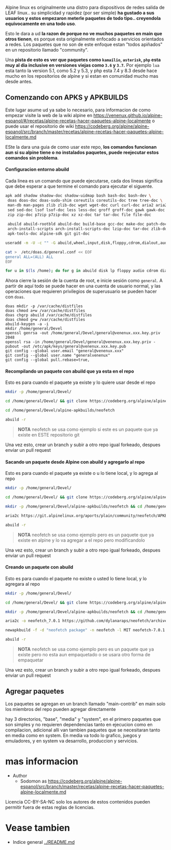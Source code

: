 Alpine linux es originalmente una distro para dispositivos de redes salida de LEAF linux.. 
su simplicidad y rapidez (por ser simple) **ha gustado a sus usuarios y 
estos empezaron meterle paquetes de todo tipo.. creyendola equivocamente en una todo uso**.

Esto le dara a ud **la razon de porque no ve muchos paquetes en main que otros tienen**, 
es porque esta originalmente enfocado a servicios orientados a redes. Los paquetes 
que no son de este enfoque estan "todos apiñados" en un repositorio llamado "community".

Una **pista de esto es ver que paquetes como `kamailio`, `asterisk`, `php` 
esta muy al dia inclusive en versiones viejas como `3.6` y `3.7`.** Por ejemplo 
`lua` esta tanto la version 5.1, como 5.2 y 5.3, y php esta 7.4 y 8.3 desde hace mucho 
en los repositorios de alpine y si estan en comunidad mucho mas desde antes.

## Comenzando con APKS y APKBUILDS

Este lugar asume ud ya sabe lo necesario, para informacion de como empezar visite la web 
de la wiki alpine en https://venenux.github.io/alpine-espanol/#/recetas/alpine-recetas-hacer-paquetes-alpine-localmente 
o puede usar el repositorio de wiki https://codeberg.org/alpine/alpine-espanol/src/branch/master/recetas/alpine-recetas-hacer-paquetes-alpine-localmente.md

ESte la dara una guia de como usar este repo, **los comandos funcionan 
aun si su alpine tiene o no instalados paquetes, puede reejecutar estos 
comandos sin problema**.

#### Configuracion entorno abuild

Cada linea es un comando que puede ejecutarse, cada dos lineas significa que 
debe esperar a que termine el comando para ejecutar el siguente.

```bash
apk add shadow shadow-doc shadow-uidmap bash bash-doc bash-dev \
 doas doas-doc doas-sudo-shim coreutils coreutils-doc tree tree-doc \
 man-db man-pages zlib zlib-doc wget wget-doc curl curl-doc aria2 aria2-doc \
 sed sed-doc lsof lsof-doc less less-doc groff groff-doc gawk gawk-doc \
 zip zip-doc p7zip p7zip-doc xz xz-doc tar tar-doc file file-doc
 
 abuild abuild-rootbld abuild-doc build-base gcc-doc make-doc patch-doc \
 arch-install-scripts arch-install-scripts-doc lzip-doc tar-doc zlib-doc 
 apk-tools-doc alpine-sdk git git-doc

useradd -m -U -c "" -G abuild,wheel,input,disk,floppy,cdrom,dialout,audio,video,lp,netdev,games,users,ping general

cat >  /etc/doas.d/general.conf << EOF
general ALL=(ALL) ALL
EOF

for u in $(ls /home); do for g in abuild disk lp floppy audio cdrom dialout video lp netdev games users ping; do addgroup $u $g; done;done
```

Ahora cierre la sesión de la cuenta de root, e inicie sesión como `general`. 
A partir de aquí todo se puede hacer en una cuenta de usuario normal, y las 
operaciones que requieren privilegios de superusuario se pueden hacer con `doas`.

```
doas mkdir -p /var/cache/distfiles
doas chmod a+w /var/cache/distfiles
doas chgrp abuild /var/cache/distfiles
doas chmod g+w /var/cache/distfiles
abuild-keygen -a -i
mkdir /home/general/Devel
openssl genrsa -out /home/general/Devel/general@venenux.xxx.key.priv 2048
openssl rsa -in /home/general/Devel/general@venenux.xxx.key.priv -pubout -out /etc/apk/keys/general@venenux.xxx.key.pub
git config --global user.email "general@venenux.xxx"
git config --global user.name "generalvenenux"
git config --global pull.rebase=true,
```

#### Recompilando un paquete con abuild que ya esta en el repo

Esto es para cuando el paquete ya existe y lo quiere usar desde el repo

```bash
mkdir -p /home/general/Devel/

cd /home/general/Devel/ && git clone https://codeberg.org/alpine/alpine-apkbuilds

cd /home/general/Devel/alpine-apkbuilds/neofetch

abuild -r
```

> **NOTA** neofetch se usa como ejemplo si este es un paquete que ya existe en ESTE repositorio git

Una vez esto, crear un branch y subir a otro repo igual forkeado, despues enviar un pull request

#### Sacando un paquete desde Alpine con abuild y agregarlo al repo

Esto es para cuando el paquete ya existe o u lo tiene local, y lo agrega al repo

```bash
mkdir -p /home/general/Devel/

cd /home/general/Devel/ && git clone https://codeberg.org/alpine/alpine-apkbuilds

mkdir -p /home/general/Devel/alpine-apkbuilds/neofetch && cd /home/general/Devel/alpine-apkbuilds/neofetch

aria2c https://git.alpinelinux.org/aports/plain/community/neofetch/APKBUILD

abuild -r
```

> **NOTA** neofetch se usa como ejemplo pero es un paquete que ya existe en alpine y lo va agregar a el repo pero modificandolo

Una vez esto, crear un branch y subir a otro repo igual forkeado, despues enviar un pull request

#### Creando un paquete con abuild

Esto es para cuando el paquete no existe o usted lo tiene local, y lo agregara al repo

```bash
mkdir -p /home/general/Devel/

cd /home/general/Devel/ && git clone https://codeberg.org/alpine/alpine-apkbuilds

mkdir -p /home/general/Devel/alpine-apkbuilds/neofetch && cd /home/general/Devel/alpine-apkbuilds/neofetch

aria2c -o neofetch_7.0.1 https://github.com/dylanaraps/neofetch/archive/7.1.0.tar.gz

newapkbuild -f -d "neofetch package" -n neofetch -l MIT neofetch-7.0.1 neofetch_7.1.0.tar.gz

abuild -r
```

> **NOTA** neofetch se usa como ejemplo pero es un paquete que ya existe pero no esta aun empaquetado o se usara otro forma de empaquetar

Una vez esto, crear un branch y subir a otro repo igual forkeado, despues enviar un pull request

## Agregar paquetes

Los paquetes se agregan en un branch llamado "main-contrib" en main solo los miembros del repo pueden agregar directamente

hay 3 directorios, "base", "media" y "system", en el primero paquetes que son simples y no requieren dependencias tanto en ejecucion como en compilacion, 
adicional alli van tambien paquetes que se necesitaran tanto en media como en system. En media va todo lo grafico, juegos y emuladores, 
y en system va desarrollo, produccion y servicios.

# mas informacion

- Author
  - Sodomon as https://codeberg.org/alpine/alpine-espanol/src/branch/master/recetas/alpine-recetas-hacer-paquetes-alpine-localmente.md

Licencia CC-BY-SA-NC solo los autores de estos contenidos pueden permitir fuera de estas reglas de licencias.

# Vease tambien

* Indice general [../README.md](../README.md)
